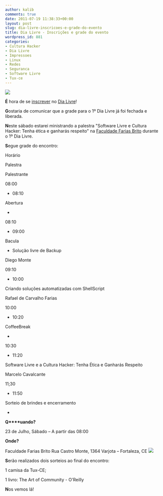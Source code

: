 ```yaml
---
author: kalib
comments: true
date: 2011-07-19 11:38:33+00:00
layout: post
slug: dia-livre-inscricoes-e-grade-do-evento
title: Dia Livre - Inscrições e grade do evento
wordpress_id: 881
categories:
- Cultura Hacker
- Dia Livre
- Impressoes
- Linux
- Redes
- Seguranca
- Software Livre
- Tux-ce
---
```


![](http://tux-ce.org/dialivre/wp-content/uploads/2011/05/Logo+dia-livre-01.png)


**É** hora de se [inscrever](http://tux-ce.org/dialivre/inscricoes/) no [Dia Livre](http://www.tux-ce.org/dialivre)!

**G**ostaria de comunicar que a grade para o 1º Dia Livre já foi fechada e liberada.

**N**este sábado estarei ministrando a palestra "Software Livre e Cultura Hacker: Tenha ética e ganharás respeito" na [Faculdade Farias Brito](http://www.ffb.edu.br/) durante o 1º Dia Livre.

**S**egue grade do encontro:








Horário


Palestra


Palestrante






08:00
- 08:10


Abertura


-






08:10
- 09:00


Bacula
- Solução livre de Backup


Diego
Monte






09:10
- 10:00


Criando
soluções automatizadas com ShellScript


Rafael
de Carvalho Farias






10:00
- 10:20


CoffeeBreak


-






10:30
- 11:20


Software Livre e a Cultura Hacker: Tenha Ética e Ganharás Respeito


Marcelo Cavalcante






11;30
- 11:50


Sorteio
de brindes e encerramento


-




**Q****uando?**

23 de Julho, Sábado – A partir das 08:00

**Onde?**

Faculdade Farias Brito
Rua Castro Monte, 1364 Varjota – Fortaleza, CE
[![](http://www.tux-ce.org/dialivre/imgs/mapaffb.png)](http://www.tux-ce.org/dialivre/imgs/mapaffb.png)

**S**erão realizados dois sorteios ao final do encontro:

1 camisa da Tux-CE;

1 livro: The Art of Community - O'Reilly

**N**os vemos lá!
